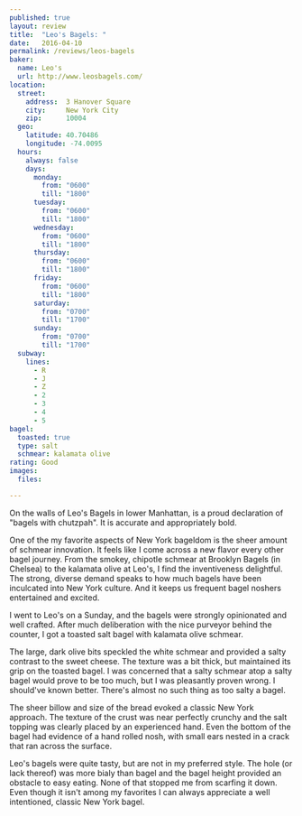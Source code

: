 ```yaml
---
published: true
layout: review
title:  "Leo's Bagels: "
date:   2016-04-10
permalink: /reviews/leos-bagels
baker:
  name: Leo's
  url: http://www.leosbagels.com/
location:
  street:
    address:  3 Hanover Square
    city:     New York City
    zip:      10004
  geo:
    latitude: 40.70486
    longitude: -74.0095
  hours:
    always: false
    days:
      monday:
        from: "0600"
        till: "1800"
      tuesday:
        from: "0600"
        till: "1800"
      wednesday:
        from: "0600"
        till: "1800"
      thursday:
        from: "0600"
        till: "1800"
      friday:
        from: "0600"
        till: "1800"
      saturday:
        from: "0700"
        till: "1700"
      sunday:
        from: "0700"
        till: "1700"
  subway:
    lines:
      - R
      - J
      - Z
      - 2
      - 3
      - 4
      - 5
bagel:
  toasted: true
  type: salt
  schmear: kalamata olive
rating: Good
images:
  files:

---
```


On the walls of Leo's Bagels in lower Manhattan, is a proud declaration of "bagels with chutzpah". It is accurate and appropriately bold.

One of the my favorite aspects of New York bageldom is the sheer amount of schmear innovation. It feels like I come across a new flavor every other bagel journey. From the smokey, chipotle schmear at Brooklyn Bagels (in Chelsea) to the kalamata olive at Leo's, I find the inventiveness delightful. The strong, diverse demand speaks to how much bagels have been inculcated into New York culture. And it keeps us frequent bagel noshers entertained and excited.

I went to Leo's on a Sunday, and the bagels were strongly opinionated and well crafted. After much deliberation with the nice purveyor behind the counter, I got a toasted salt bagel with kalamata olive schmear.

The large, dark olive bits speckled the white schmear and provided a salty contrast to the sweet cheese. The texture was a bit thick, but maintained its grip on the toasted bagel. I was concerned that a salty schmear atop a salty bagel would prove to be too much, but I was pleasantly proven wrong. I should've known better. There's almost no such thing as too salty a bagel.

The sheer billow and size of the bread evoked a classic New York approach. The texture of the crust was near perfectly crunchy and the salt topping was clearly placed by an experienced hand. Even the bottom of the bagel had evidence of a hand rolled nosh, with small ears nested in a crack that ran across the surface.

Leo's bagels were quite tasty, but are not in my preferred style. The hole (or lack thereof) was more bialy than bagel and the bagel height provided an obstacle to easy eating. None of that stopped me from scarfing it down. Even though it isn't among my favorites I can always appreciate a well intentioned, classic New York bagel.
